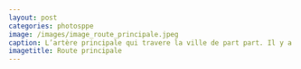 ```yaml
---
layout: post
categories: photosppe
image: /images/image_route_principale.jpeg
caption: L’artère principale qui travere la ville de part part. Il y a quelques décénnies encore cette route était une magnifique asphalte goudronnée sur laquelle les habitants locaux prenaient une plaisir à s’y flâner entre lac et océan. Plusieurs de ces routes construites par les Allemands sillonnent le sud du Togo, ce qui a permis une cohésion entre les popultions du Sud. Mais l’intention des Allemands, c’était d’évangéliser le plus rapidement possible.
imagetitle: Route principale
---
```

